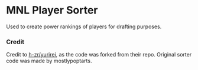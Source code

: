 # MNL Player Sorter

Used to create power rankings of players for drafting purposes.

### Credit

Credit to [h-zr/yurirei](https://github.com/h-zr/yurirei), as the code was forked from their repo.
Original sorter code was made by mostlypoptarts.